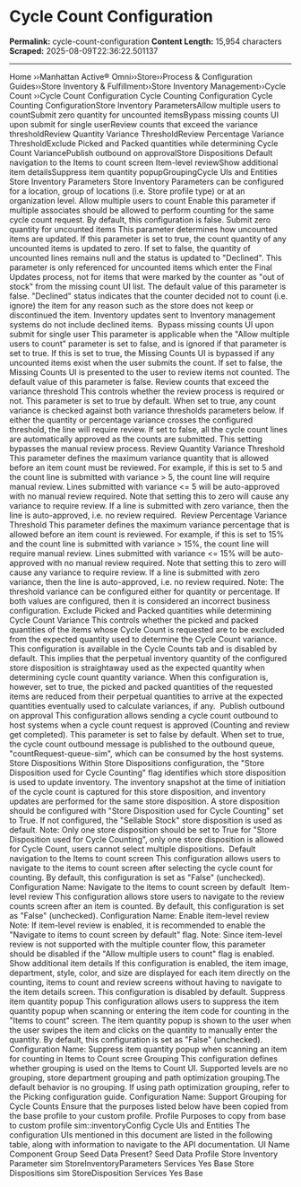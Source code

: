 # Cycle Count Configuration

**Permalink:** cycle-count-configuration
**Content Length:** 15,954 characters
**Scraped:** 2025-08-09T22:36:22.501137

---

Home &rsaquo;&rsaquo;Manhattan Active® Omni&rsaquo;&rsaquo;Store&rsaquo;&rsaquo;Process & Configuration Guides&rsaquo;&rsaquo;Store Inventory & Fulfillment&rsaquo;&rsaquo;Store Inventory Management&rsaquo;&rsaquo;Cycle Count ››Cycle Count Configuration Cycle Counting Configuration Cycle Counting ConfigurationStore Inventory ParametersAllow multiple users to countSubmit zero quantity for uncounted itemsBypass missing counts UI upon submit for single userReview counts that exceed the variance thresholdReview Quantity Variance ThresholdReview Percentage Variance ThresholdExclude Picked and Packed quantities while determining Cycle Count VariancePublish outbound on approvalStore Dispositions&nbsp;Default navigation to the Items to count screen&nbsp;Item-level reviewShow additional item detailsSuppress item quantity popupGroupingCycle UIs and Entities Store Inventory Parameters Store Inventory Parameters can be configured for a location, group of locations (i.e. Store profile type) or at an organization level. Allow multiple users to count Enable this parameter if multiple associates should be allowed to perform counting for the same cycle count request. By default, this configuration is false. Submit zero quantity for uncounted items This parameter determines how uncounted items are updated. If this parameter is set to true, the count quantity of any uncounted items is updated to zero. If set to false, the&nbsp;quantity of uncounted lines remains null and the status is updated to "Declined". This parameter is only referenced for uncounted items which enter&nbsp;the Final Updates process, not for items that were marked by the counter as "out of stock" from the missing count UI list. The default value of this parameter is false. "Declined" status indicates that the counter decided not to count (i.e. ignore) the item for any reason such as the store does not keep or discontinued the item. Inventory updates sent&nbsp;to Inventory management systems do&nbsp;not include declined items.&nbsp; Bypass missing counts UI upon submit for single user This parameter is applicable when the "Allow multiple users to count" parameter is set to&nbsp;false, and is ignored if that parameter is set to true.&nbsp;If this is set to true, the Missing Counts UI is bypassed if any uncounted items exist when the user submits the count.&nbsp;If set to false, the Missing Counts UI is presented to the user to review items not counted. The default value of this parameter is false. Review counts that exceed the variance threshold This controls whether the review process is required or not. This parameter is set to true by default. When set to true, any count variance is checked against both variance thresholds parameters below. If either the quantity or percentage variance crosses the configured threshold, the line will require review. If&nbsp;set to false, all the cycle count lines are automatically approved as the counts are submitted. This setting bypasses the manual review process. Review Quantity Variance Threshold This parameter defines the maximum variance quantity that is allowed before an item count must be reviewed. For example, if this is set to 5 and the count line&nbsp;is submitted with variance &gt;&nbsp;5, the count line will require manual review. Lines submitted with variance &lt;= 5 will be auto-approved with no manual review required. Note that setting this to zero will cause any variance to require review. If a line is submitted with zero variance, then the line is auto-approved, i.e. no review required.&nbsp; Review Percentage Variance Threshold This parameter defines the maximum variance percentage that is allowed before an item count is reviewed. For example, if this is set to 15% and the count line&nbsp;is submitted with variance &gt; 15%, the count line will require manual review. Lines submitted with variance &lt;= 15% will be auto-approved with no manual review required.&nbsp;Note that setting this to zero will cause any variance to require review.&nbsp;If a line is submitted with zero variance, then the line is auto-approved, i.e. no review required. Note: The threshold variance can be configured either for quantity or percentage. If both values are configured, then it is considered an incorrect business configuration. Exclude Picked and Packed quantities while determining Cycle Count Variance This controls whether the picked and packed quantities of the items whose Cycle Count is requested are to be excluded from the expected quantity used to determine the Cycle Count variance. This configuration is available in the Cycle Counts tab and is disabled by default. This implies that the perpetual inventory quantity of the configured store disposition is straightaway used as the expected quantity when determining cycle count quantity variance. When this configuration is, however, set to true, the picked and packed quantities of the requested items are reduced from their perpetual quantities to arrive at the expected quantities eventually used to calculate variances, if any.&nbsp; Publish outbound on approval This configuration allows sending a cycle count outbound to host systems when a cycle count request is approved (Counting and review get&nbsp;completed). This parameter is set to false by default. When set to true, the cycle count outbound message is published to the outbound queue, "countRequest-queue-sim", which can be consumed by the host systems. Store Dispositions Within Store Dispositions&nbsp;configuration, the&nbsp;"Store Disposition used for Cycle Counting" flag&nbsp;identifies&nbsp;which store disposition is used&nbsp;to update inventory. The inventory snapshot at the time of initiation of the cycle count is captured for this store disposition, and inventory updates are performed for the same store disposition. A&nbsp;store disposition should be configured with "Store Disposition used for Cycle Counting" set to True. If not configured, the "Sellable Stock" store disposition&nbsp;is used as default. Note: Only one store disposition should be set to True for "Store Disposition used for Cycle Counting", only one store disposition is allowed for Cycle Count, users cannot select multiple dispositions. &nbsp;Default navigation to the Items to count screen This configuration allows users to navigate to the items to count screen after selecting the cycle count for counting. By default, this configuration is set as "False" (unchecked). Configuration Name:&nbsp;Navigate to the items to count&nbsp;screen by default &nbsp;Item-level review This configuration allows store users to navigate to the review counts screen after an item is counted.&nbsp;By default, this configuration is set as "False" (unchecked). Configuration Name:&nbsp;Enable item-level review &nbsp; Note: If item-level review is enabled, it is recommended to enable the "Navigate to items to count&nbsp;screen by default" flag. Note: Since item-level review is not supported with&nbsp;the multiple counter flow, this parameter should be disabled if the "Allow multiple users to count" flag is enabled. Show additional item details If this configuration is enabled, the item image, department, style, color, and size are displayed for each item directly on the counting, items to count&nbsp;and review screens without having to navigate to the item details screen. This configuration is disabled by default. Suppress item quantity popup This configuration allows users to suppress the item quantity popup when scanning or entering the item code for counting in the "Items to count" screen. The item quantity popup is shown to the user when the user&nbsp;swipes the item and clicks on the quantity to manually enter the quantity.&nbsp;By default, this configuration is set as "False" (unchecked). Configuration Name:&nbsp;Suppress item quantity popup when scanning an item for counting in Items to Count scree Grouping This configuration defines whether grouping is used on the Items to Count UI.&nbsp;Supported levels are no grouping, store department grouping and path optimization grouping.The default behavior is no grouping. If using path optimization grouping, refer to the Picking configuration guide. Configuration Name: Support Grouping for Cycle Counts Ensure that the purposes listed below have been copied from the base profile to your&nbsp;custom profile. Profile Purposes to copy from base to custom profile sim::inventoryConfig Cycle UIs and Entities The configuration UIs mentioned in this document are listed in the following table,&nbsp;along with information to&nbsp;navigate&nbsp;to the API documentation. UI Name Component Group Seed Data Present? Seed Data Profile Store Inventory Parameter sim StoreInventoryParameters Services Yes Base Store Dispositions sim StoreDisposition Services Yes Base